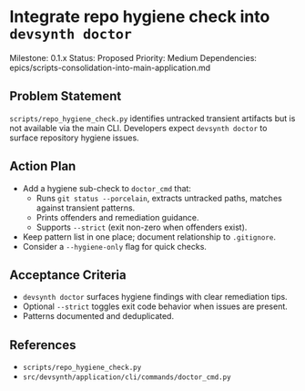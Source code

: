 # Integrate repo hygiene check into `devsynth doctor`
Milestone: 0.1.x
Status: Proposed
Priority: Medium
Dependencies: epics/scripts-consolidation-into-main-application.md

## Problem Statement
`scripts/repo_hygiene_check.py` identifies untracked transient artifacts but is not available via the main CLI. Developers expect `devsynth doctor` to surface repository hygiene issues.

## Action Plan
- Add a hygiene sub-check to `doctor_cmd` that:
  - Runs `git status --porcelain`, extracts untracked paths, matches against transient patterns.
  - Prints offenders and remediation guidance.
  - Supports `--strict` (exit non-zero when offenders exist).
- Keep pattern list in one place; document relationship to `.gitignore`.
- Consider a `--hygiene-only` flag for quick checks.

## Acceptance Criteria
- `devsynth doctor` surfaces hygiene findings with clear remediation tips.
- Optional `--strict` toggles exit code behavior when issues are present.
- Patterns documented and deduplicated.

## References
- `scripts/repo_hygiene_check.py`
- `src/devsynth/application/cli/commands/doctor_cmd.py`
